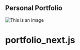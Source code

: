 ## Personal Portfolio

![This is an image](https://i.ibb.co/WgPMpts/image.png)

# portfolio_next.js
